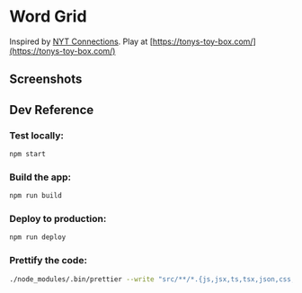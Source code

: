 # Word Grid

Inspired by [NYT Connections](https://www.nytimes.com/games/connections). Play at [https://tonys-toy-box.com/](https://tonys-toy-box.com/)

## Screenshots

## Dev Reference

### Test locally:

```bash
npm start
```

### Build the app:

```bash
npm run build
```

### Deploy to production:

```bash
npm run deploy
```

### Prettify the code:

```bash
./node_modules/.bin/prettier --write "src/**/*.{js,jsx,ts,tsx,json,css,scss,md}"
```
